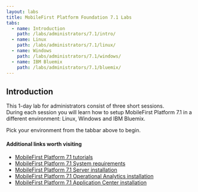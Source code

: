 ```yaml
---
layout: labs
title: MobileFirst Platform Foundation 7.1 Labs
tabs:
  - name: Introduction
    path: /labs/administrators/7.1/intro/
  - name: Linux
    path: /labs/administrators/7.1/linux/
  - name: Windows
    path: /labs/administrators/7.1/windows/
  - name: IBM Bluemix
    path: /labs/administrators/7.1/bluemix/
---
```

## Introduction
This 1-day lab for administrators consist of three short sessions.  
During each session you will learn how to setup MobileFirst Platform 7.1 in a different environment: Linux, Windows and IBM Bluemix.

Pick your environment from the tabbar above to begin.

#### Additional links worth visiting

- [MobileFirst Platform 7.1 tutorials]({{site.baseurl}}/tutorials/en/foundation/7.1/all-tutorials/)
- [MobileFirst Platform 7.1 System requirements](http://www-01.ibm.com/support/knowledgecenter/SSHS8R_7.1.0/com.ibm.worklight.getstart.doc/start/r_supported_operating_systems_an.html)
- [MobileFirst Platform 7.1 Server installation](http://www-01.ibm.com/support/knowledgecenter/SSHS8R_7.1.0/com.ibm.worklight.installconfig.doc/admin/c_installation.html)
- [MobileFirst Platform 7.1 Operational Analytics installation](http://www-01.ibm.com/support/knowledgecenter/SSHS8R_7.1.0/com.ibm.worklight.installconfig.doc/monitor/c_op_analytics_installation.html)
- [MobileFirst Platform 7.1 Application Center installation](http://www-01.ibm.com/support/knowledgecenter/SSHS8R_7.1.0/com.ibm.worklight.installconfig.doc/appcenter/c_installation_manager.html)
